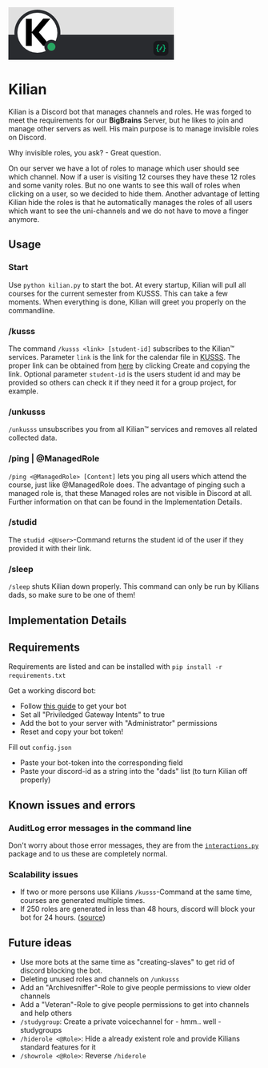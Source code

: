 ![bot_banner.png](/img/bot_banner.png)
# Kilian

Kilian is a Discord bot that manages channels and roles. 
He was forged to meet the requirements for our **BigBrains** Server, but he likes to join and manage other servers as well.
His main purpose is to manage invisible roles on Discord.

Why invisible roles, you ask? - Great question.

On our server we have a lot of roles to manage which user should see which channel. 
Now if a user is visiting 12 courses they have these 12 roles and some vanity roles.
But no one wants to see this wall of roles when clicking on a user, so we decided to hide them.
Another advantage of letting Kilian hide the roles is that he automatically manages the roles of all users which want to see the uni-channels and we do not have to move a finger anymore. 

## Usage
### Start

Use `python kilian.py` to start the bot. 
At every startup, Kilian will pull all courses for the current semester from KUSSS. This can take a few moments.
When everything is done, Kilian will greet you properly on the commandline.

### /kusss

The command `/kusss <link> [student-id]` subscribes to the Kilian™ services.
Parameter `link` is the link for the calendar file in [KUSSS](https://www.kusss.jku.at/kusss).
The proper link can be obtained from [here](https://www.kusss.jku.at/kusss/ical-multi-form-sz.action) by clicking Create and copying the link.
Optional parameter `student-id` is the users student id and may be provided so others can check it if they need it for a group project, for example.

### /unkusss

`/unkusss` unsubscribes you from all Kilian™ services and removes all related collected data.

### /ping | @ManagedRole

`/ping <@ManagedRole> [Content]` lets you ping all users which attend the course, just like @ManagedRole does.
The advantage of pinging such a managed role is, that these Managed roles are not visible in Discord at all.
Further information on that can be found in the Implementation Details.

### /studid

The `studid <@User>`-Command returns the student id of the user if they provided it with their link.

### /sleep

`/sleep` shuts Kilian down properly. 
This command can only be run by Kilians dads, so make sure to be one of them!


## Implementation Details

## Requirements

Requirements are listed and can be installed with `pip install -r requirements.txt`

Get a working discord bot: 
  * Follow [this guide](https://discordpy.readthedocs.io/en/stable/discord.html) to get your bot 
  * Set all "Priviledged Gateway Intents" to true
  * Add the bot to your server with "Administrator" permissions
  * Reset and copy your bot token!

Fill out `config.json`
  * Paste your bot-token into the corresponding field
  * Paste your discord-id as a string into the "dads" list (to turn Kilian off properly)
  
## Known issues and errors

### AuditLog error messages in the command line

Don't worry about those error messages, they are from the [`interactions.py`](https://github.com/interactions-py/interactions.py) package and to us these are completely normal.

### Scalability issues
  * If two or more persons use Kilians `/kusss`-Command at the same time, courses are generated multiple times.
  * If 250 roles are generated in less than 48 hours, discord will block your bot for 24 hours. ([source](https://support.discord.com/hc/en-us/community/posts/360050533812-Extreme-rate-limits-on-the-role-create-endpoint))

## Future ideas
  * Use more bots at the same time as "creating-slaves" to get rid of discord blocking the bot.
  * Deleting unused roles and channels on `/unkusss`
  * Add an "Archivesniffer"-Role to give people permissions to view older channels
  * Add a "Veteran"-Role to give people permissions to get into channels and help others
  * `/studygroup`: Create a private voicechannel for - hmm.. well - studygroups
  * `/hiderole <@Role>`: Hide a already existent role and provide Kilians standard features for it
  * `/showrole <@Role>`: Reverse `/hiderole`
